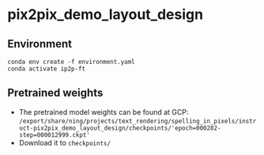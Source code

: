 # pix2pix_demo_layout_design

## Environment
```
conda env create -f environment.yaml
conda activate ip2p-ft
```

## Pretrained weights
- The pretrained model weights can be found at GCP: `/export/share/ning/projects/text_rendering/spelling_in_pixels/instruct-pix2pix_demo_layout_design/checkpoints/'epoch=000282-step=000012999.ckpt'`
- Download it to `checkpoints/`